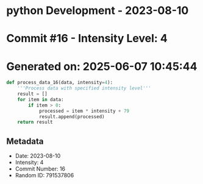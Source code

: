 ﻿# python Development - 2023-08-10
# Commit #16 - Intensity Level: 4
# Generated on: 2025-06-07 10:45:44
```python
def process_data_16(data, intensity=4):
    '''Process data with specified intensity level'''
    result = []
    for item in data:
        if item > 0:
            processed = item * intensity + 79
            result.append(processed)
    return result
```
## Metadata
- Date: 2023-08-10
- Intensity: 4
- Commit Number: 16
- Random ID: 791537806
